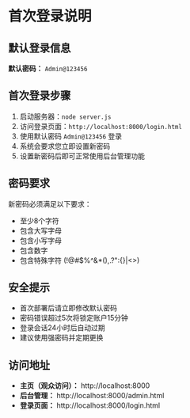 # 首次登录说明

## 默认登录信息

**默认密码：** `Admin@123456`

## 首次登录步骤

1. 启动服务器：`node server.js`
2. 访问登录页面：`http://localhost:8000/login.html`
3. 使用默认密码 `Admin@123456` 登录
4. 系统会要求您立即设置新密码
5. 设置新密码后即可正常使用后台管理功能

## 密码要求

新密码必须满足以下要求：
- 至少8个字符
- 包含大写字母
- 包含小写字母  
- 包含数字
- 包含特殊字符 (!@#$%^&*(),.?":{}|<>)

## 安全提示

- 首次部署后请立即修改默认密码
- 密码错误超过5次将锁定账户15分钟
- 登录会话24小时后自动过期
- 建议使用强密码并定期更换

## 访问地址

- **主页（观众访问）：** http://localhost:8000
- **后台管理：** http://localhost:8000/admin.html  
- **登录页面：** http://localhost:8000/login.html
